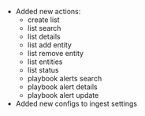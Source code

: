 * Added new actions: 
    * create list
    * list search
    * list details
    * list add entity
    * list remove entity
    * list entities
    * list status
    * playbook alerts search
    * playbook alert details
    * playbook alert update
* Added new configs to ingest settings